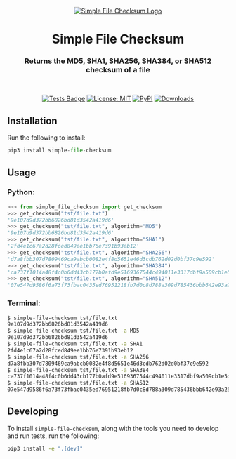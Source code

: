 <p align="center">
<a href="https://github.com/shash873/simple-file-cheksum"><img alt="Simple File Checksum Logo" src="https://raw.githubusercontent.com/shash873/simple-file-checksum/main/logo.png"></a>
</p>

<h1 align="center">Simple File Checksum</h1>

<h3 align="center">Returns the MD5, SHA1, SHA256, SHA384, or SHA512 checksum of a file</h3>

<br/>

<p align="center">
<a href="https://github.com/shash873/simple-file-checksum/actions?query=workflow%3Atests"><img alt="Tests Badge" src="https://github.com/shash873/simple-file-checksum/workflows/tests/badge.svg"></a>
<a href="https://raw.githubusercontent.com/shash873/simple-file-checksum/main/LICENCE"><img alt="License: MIT" src="https://raw.githubusercontent.com/shash873/simple-file-checksum/main/license.svg"></a>
<a href="https://pypi.org/project/simple-file-checksum/"><img alt="PyPI" src="https://img.shields.io/pypi/v/simple-file-checksum"></a>
<a href="https://pepy.tech/project/simple-file-checksum"><img alt="Downloads" src="https://pepy.tech/badge/simple-file-checksum"></a>
</p>

## Installation

Run the following to install:

```python
pip3 install simple-file-checksum
```

## Usage

### Python:

```python
>>> from simple_file_checksum import get_checksum
>>> get_checksum("tst/file.txt")
'9e107d9d372bb6826bd81d3542a419d6'
>>> get_checksum("tst/file.txt", algorithm="MD5")
'9e107d9d372bb6826bd81d3542a419d6'
>>> get_checksum("tst/file.txt", algorithm="SHA1")
'2fd4e1c67a2d28fced849ee1bb76e7391b93eb12'
>>> get_checksum("tst/file.txt", algorithm="SHA256")
'd7a8fbb307d7809469ca9abcb0082e4f8d5651e46d3cdb762d02d0bf37c9e592'
>>> get_checksum("tst/file.txt", algorithm="SHA384")
'ca737f1014a48f4c0b6dd43cb177b0afd9e5169367544c494011e3317dbf9a509cb1e5dc1e85a941bbee3d7f2afbc9b1'
>>> get_checksum("tst/file.txt", algorithm="SHA512")
'07e547d9586f6a73f73fbac0435ed76951218fb7d0c8d788a309d785436bbb642e93a252a954f23912547d1e8a3b5ed6e1bfd7097821233fa0538f3db854fee6'
```

### Terminal:

```bash
$ simple-file-checksum tst/file.txt
9e107d9d372bb6826bd81d3542a419d6
$ simple-file-checksum tst/file.txt -a MD5
9e107d9d372bb6826bd81d3542a419d6
$ simple-file-checksum tst/file.txt -a SHA1
2fd4e1c67a2d28fced849ee1bb76e7391b93eb12
$ simple-file-checksum tst/file.txt -a SHA256
d7a8fbb307d7809469ca9abcb0082e4f8d5651e46d3cdb762d02d0bf37c9e592
$ simple-file-checksum tst/file.txt -a SHA384
ca737f1014a48f4c0b6dd43cb177b0afd9e5169367544c494011e3317dbf9a509cb1e5dc1e85a941bbee3d7f2afbc9b1
$ simple-file-checksum tst/file.txt -a SHA512
07e547d9586f6a73f73fbac0435ed76951218fb7d0c8d788a309d785436bbb642e93a252a954f23912547d1e8a3b5ed6e1bfd7097821233fa0538f3db854fee6
```

##  Developing

To install `simple-file-checksum`, along with the tools you need to develop and run tests, run the following:

```bash
pip3 install -e ".[dev]"
```

